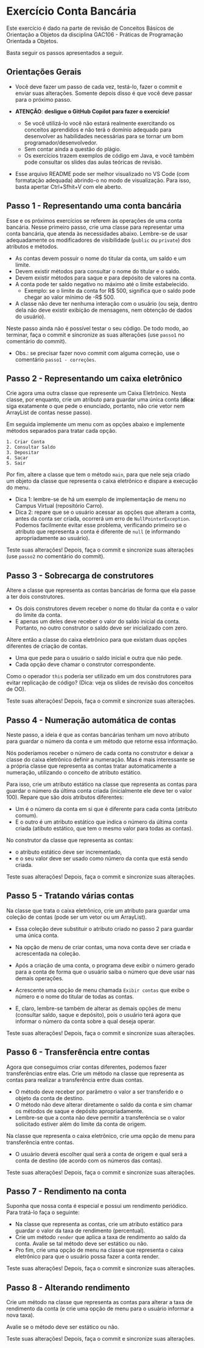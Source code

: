 # Exercício Conta Bancária

Este exercício é dado na parte de revisão de Conceitos Básicos de Orientação a Objetos da disciplina GAC106 - Práticas de Programação Orientada a Objetos.

Basta seguir os passos apresentados a seguir.

## Orientações Gerais

- Você deve fazer um passo de cada vez, testá-lo, fazer o commit e enviar suas alterações.
Somente depois disso é que você deve passar para o próximo passo.

- **ATENÇÃO**: **desligue o GitHub Copilot para fazer o exercício!**
  - Se você utilizá-lo você não estará realmente exercitando os conceitos aprendidos e
    não terá o domínio adequado para desenvolver as habilidades necessárias para se tornar
	um bom programador/desenvolvedor.
  - Sem contar ainda a questão do plágio.
  - Os exercícios trazem exemplos de código em Java, e você também pode consultar os
    slides das aulas teóricas de revisão.

- Esse arquivo README pode ser melhor visualizado no VS Code (com formatação adequada) 
  abrindo-o no modo de visualização. Para isso, basta apertar Ctrl+Sfhit+V com ele aberto.

## Passo 1 - Representando uma conta bancária

Esse e os próximos exercícios se referem às operações de uma conta bancária.
Nesse primeiro passo, crie uma classe para representar uma conta bancária, que atenda às necessidades abaixo.
Lembre-se de usar adequadamente os modificadores de visibilidade (`public` ou `private`) dos atributos e métodos.

- As contas devem possuir o nome do titular da conta, um saldo e um limite.
- Devem existir métodos para consultar o nome do titular e o saldo.
- Devem existir métodos para saque e para depósito de valores na conta.
- A conta pode ter saldo negativo no máximo até o limite estabelecido.
  - Exemplo: se o limite da conta for R$ 500, significa que o saldo pode chegar ao valor mínimo de -R$ 500.
- A classe não deve ter nenhuma interação com o usuário (ou seja, dentro dela não deve existir exibição de mensagens, nem obtenção de dados do usuário).

Neste passo ainda não é possível testar o seu código.
De todo modo, ao terminar, faça o commit e sincronize as suas alterações (use `passo1` no comentário do commit).

- Obs.: se precisar fazer novo commit com alguma correção, use o comentário `passo1 - correções`.

## Passo 2 - Representando um caixa eletrônico

Crie agora uma outra classe que represente um Caixa Eletrônico.
Nesta classe, por enquanto, crie um atributo para guardar uma única conta
(**dica**: siga exatamente o que pede o enunciado, portanto, não crie vetor nem ArrayList de contas nesse passo).

Em seguida implemente um menu com as opções abaixo e implemente métodos separados para tratar cada opção.

```
1. Criar Conta
2. Consultar Saldo
3. Depositar
4. Sacar
5. Sair
```

Por fim, altere a classe que tem o método `main`, para que nele seja criado um objeto da classe que representa o caixa eletrônico e dispare a execução do menu.

- Dica 1: lembre-se de há um exemplo de implementação de menu no Campus Virtual (repositório Carro).
- Dica 2: repare que se o usuário acessar as opções que alteram a conta, antes da conta ser criada, ocorrerá um erro de `NullPointerException`. Podemos facilmente evitar esse problema, verificando primeiro se o atributo que representa a conta é diferente de `null` (e informando apropriadamente ao usuário).

Teste suas alterações!
Depois, faça o commit e sincronize suas alterações (use `passo2` no comentário do commit).

## Passo 3 - Sobrecarga de construtores

Altere a classe que representa as contas bancárias de forma que ela passe a ter dois construtores.

- Os dois construtores devem receber o nome do titular da conta e o valor do limite da conta.
- E apenas um deles deve receber o valor do saldo inicial da conta. Portanto, no outro construtor o saldo deve ser inicializado com zero.

Altere então a classe do caixa eletrônico para que existam duas opções diferentes de criação de contas.

- Uma que pede para o usuário o saldo inicial e outra que não pede.
- Cada opção deve chamar o construtor correspondente.

Como o operador `this` poderia ser utilizado em um dos construtores para evitar replicação de código? (Dica: veja os slides de revisão dos conceitos de OO).

Teste suas alterações!
Depois, faça o commit e sincronize suas alterações.

## Passo 4 - Numeração automática de contas

Neste passo, a ideia é que as contas bancárias tenham um novo atributo para guardar o número da conta e um método que retorne essa informação.

Nós poderíamos receber o número de cada conta no construtor e deixar a classe do caixa eletrônico definir a numeração.
Mas é mais interessante se a própria classe que representa as contas tratar automaticamente a numeração, utilizando o conceito de atributo estático.

Para isso, crie um atributo estático na classe que representa as contas para guardar o número da última conta criada (inicialmente ele deve ter o valor 100).
Repare que são dois atributos diferentes:

- Um é o número da conta em si que é diferente para cada conta (atributo comum).
- E o outro é um atributo estático que indica o número da última conta criada (atibuto estático, que tem o mesmo valor para todas as contas).

No construtor da classe que representa as contas:
- o atributo estático deve ser incrementado, 
- e o seu valor deve ser usado como número da conta que está sendo criada.

Teste suas alterações!
Depois, faça o commit e sincronize suas alterações.

## Passo 5 - Tratando várias contas

Na classe que trata o caixa eletrônico, crie um atributo para guardar uma coleção de contas (pode ser um vetor ou um ArrayList).
- Essa coleção deve substituir o atributo criado no passo 2 para guardar uma única conta.

- Na opção de menu de criar contas, uma nova conta deve ser criada e acrescentada na coleção.
- Após a criação de uma conta, o programa deve exibir o número gerado para a conta de forma que o usuário saiba o número que deve usar nas demais operações.
- Acrescente uma opção de menu chamada `Exibir contas` que exibe o número e o nome do titular de todas as contas.
- E, claro, lembre-se também de alterar as demais opções de menu (consultar saldo, saque e depósito), pois o usuário terá agora que informar o número da conta sobre a qual deseja operar.

Teste suas alterações!
Depois, faça o commit e sincronize suas alterações.

## Passo 6 - Transferência entre contas

Agora que conseguimos criar contas diferentes, podemos fazer transferências entre elas.
Crie um método na classe que representa as contas para realizar a transferência entre duas contas.

- O método deve receber por parâmetro o valor a ser transferido e o objeto da conta de destino.
- O método não deve alterar diretamente o saldo da conta e sim chamar os métodos de saque e depósito apropriadamente.
- Lembre-se que a conta não deve permitir a transferência se o valor solicitado estiver além do limite da conta de origem.

Na classe que representa o caixa eletrônico, crie uma opção de menu para transferência entre contas.

- O usuário deverá escolher qual será a conta de origem e qual será a conta de destino (de acordo com os números das contas).

Teste suas alterações!
Depois, faça o commit e sincronize suas alterações.

## Passo 7 - Rendimento na conta

Suponha que nossa conta é especial e possui um rendimento periódico.
Para tratá-lo faça o seguinte:

- Na classe que representa as contas, crie um atributo estático para guardar o valor da taxa de rendimento (percentual).
- Crie um método `render` que aplica a taxa de rendimento ao saldo da conta. Avalie se tal método deve ser estático ou não.
- Pro fim, crie uma opção de menu na classe que representa o caixa eletrônico para que o usuário possa fazer a conta render.

Teste suas alterações!
Depois, faça o commit e sincronize suas alterações.

## Passo 8 - Alterando rendimento

Crie um método na classe que representa as contas para alterar a taxa de rendimento da conta (e crie uma opção de menu para o usuário informar a nova taxa).

Avalie se o método deve ser estático ou não.

Teste suas alterações!
Depois, faça o commit e sincronize suas alterações.